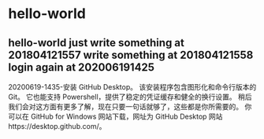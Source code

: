 # hello-world
hello-world
just write something at 201804121557
write something at 201804121558
login again at 202006191425
------------------------------------------------------------------------------------------------------------------------------------------
20200619-1435-安装 GitHub Desktop。 该安装程序包含图形化和命令行版本的 Git。 它也能支持 Powershell，提供了稳定的凭证缓存和健全的换行设置。 稍后我们会对这方面有更多了解，现在只要一句话就够了，这些都是你所需要的。 你可以在 GitHub for Windows 网站下载，网址为 GitHub Desktop 网站https://desktop.github.com/。
